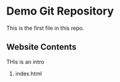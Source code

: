 # Demo Git Repository

This is the first file in this repo.

## Website Contents

THis is an intro 

1. index.html

